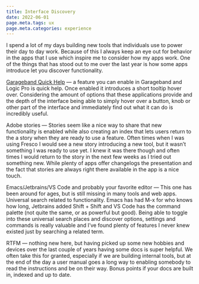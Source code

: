 ```yaml
---
title: Interface Discovery
date: 2022-06-01
page.meta.tags: ux
page.meta.categories: experience
---
```


I spend a lot of my days building new tools that individuals use to power their day to day work. Because of this I
always keep an eye out for behavior in the apps that I use which inspire me to consider how my apps work. One of the
things that has stood out to me over the last year is how some apps introduce let you discover functionality.

[Garageband Quick Help](https://support.apple.com/guide/garageband/get-help-gbnde4c4dcd6/mac) — a feature you can enable
in Garageband and Logic Pro is quick help. Once enabled it introduces a short tooltip hover over. Considering the amount
of options that these applications provide and the depth of the interface being able to simply hover over a button, knob
or other part of the interface and immediately find out what it can do is incredibly useful.

Adobe stories — Stories seem like a nice way to share that new functionality is enabled while also creating an index
that lets users return to the a story when they are ready to use a feature. Often times when I was using Fresco I would
see a new story introducing a new tool, but it wasn’t something I was ready to use yet. I knew it was there though and
often times I would return to the story in the next few weeks as I tried out something new. While plenty of apps offer
changelogs the presentation and the fact that stories are always right there available in the app is a nice touch.

Emacs/Jetbrains/VS Code and probably your favorite editor — This one has been around for ages, but is still missing in
many tools and web apps. Universal search related to functionality. Emacs has had M-x for who knows how long, Jetbrains
added Shift + Shift and VS Code has the command palette (not quite the same, or as powerful but good). Being able to
toggle into these universal search places and discover options, settings and commands is really valuable and I’ve found
plenty of features I never knew existed just by searching a related term.

RTFM — nothing new here, but having picked up some new hobbies and devices over the last couple of years having some
docs is super helpful. We often take this for granted, especially if we are building internal tools, but at the end of
the day a user manual goes a long way to enabling somebody to read the instructions and be on their way. Bonus points if
your docs are built in, indexed and up to date.
